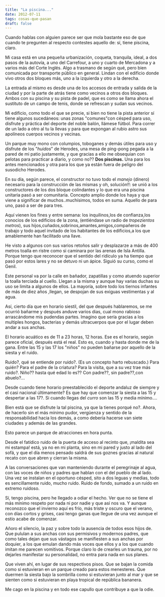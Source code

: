 ```yaml
---
title: "La piscina..."
date: 2012-07-11
tags: cosas-que-pasan
draft: false
---
```


Cuando hablas con alguien parece ser que mola bastante eso de que cuando te pregunten al respecto contestes aquello de: sí, tiene piscina, claro.

Mi casa está en una pequeña urbanización, coqueta, tranquila, ideal, a dos pasos de la autovía, a uno del Carrefour, a uno y cuarto de Mercadona y a varios más del Corte Inglés. Algo a trasmano de según qué, pero bien comunicada por transporte público en general.
Lindan con el edificio donde vivo otros dos bloques más, uno a la izquierda y otro a la derecha.

La entrada al mismo es desde una de los accesos de entrada y salida de la ciudad y por la parte de atrás tiene como vecinos a otros dos bloques. 
Ambos con su piscina y su pista de padel, que es como se llama ahora el sustituto de un campo de tenis, donde se refrescan y sudan sus vecinos. 

Mi edificio, como todo el que se precie, si bien no tiene la pista anterior sí tiene algunos sucedáneos: unas zonas "comunes"con césped para uso, disfrute y práctica del deporte del noble balón, llámese fútbol. Para correr de un lado a otro al tu la llevas y para que expongan al rubio astro sus apolíneos cuerpos vecinos y vecinas.

Un parque muy mono con columpios, toboganes y demás útiles para uso y disfrute de los "*huidos*" de Herodes, una mesa de ping-pong pegada a la pared de mi patio justamente, y que gracias a ello me obsequian con pelotas para practicar a diario, y como no?? **Dos piscinas.**
Una para los antes mencionados y otra para los que ya están fuera de peligro del susodicho Herodes.

En su día, según parece, el constructor no tuvo todo el *manejo* (dinero) necesario para la construcción de las mismas y oh, solución!!: se unió a los constructores de los dos bloque colindantes y lo que era una piscina unitaria pasó a ser comunitaria.
Concepto amplio donde los haya y que viene a significar de muchos..muchísimos, todos en suma.
Aquello de para uno, pasó a ser de para tres.

Aquí vienen los fines y entre semana: los inquilinos,los de confianza,los conocios de los edificios de la zona, (entiéndase un radio de *tropezientos metros*), sus hijos,cuñados,sobrinos,amantes,amigos,compañeros de trabajo y todo aquel invitado de los habitantes de los edificios,a los que amablemente han facilitado una llave.

He visto a algunos con sus varios retoños salir y desplazarze a más de 400 metros toalla en ristre como si caminara por las arenas de Isla Antilla. 
Porque tengo que reconocer que el sentido del ridículo ya ha tiempo que pasó por estos lares y no se detuvo ni un ápice. Siguió su curso, como el Genil.

Este personal va por la calle en bañador, zapatillas y como atuendo superior la toalla terciada al cuello.
Llegan a la misma y aunque hay varias duchas su uso se limita a algunos de ellos.
La mayoría, sobre todo los tiernos infantes de más de diez años ,llegan, se despojan de sus exiguas vestimentas y al agua.

Así, cierto día que en horario siestil, del que después hablaremos, se me ocurrió bañarme y después anduve varios dias, cual mono rabioso arrascándome mis pudendas partes.
Imagino que sería gracias a los multiples hongos, bacterias y demás ultracuerpos que por el lugar deben andar a sus anchas.

El horario acuático es de 11 a 23 horas, 12 horas. Ese es el horario, según parece oficial, después está el real. Esto es, cuando y hasta donde me de la gana.
Entre las 15 y las 17 los "niños" no pueden bañarse por aquello de la siesta y el ruido. 

Ruido?, qué se entiende por ruido?. 
(Es un concepto harto rebuscado.) 
Para quién? Para el padre de la criatura? 
Para la visita, que a su vez trae más ruido?. 
Niño?? hasta qué edad lo es?? 
Con padre??, sin padre??,con abuelo?...

Desde cuando tiene horario preestablecido el deporte andaluz de siempre y el casi nacional últimamente? 
Es que hay que comenzar la siesta a las 15 y despertar a las 17?. Si cuando llegas del *curro* son las 15 y media mínimo….

Bien está que se disfrute la tal piscina, ya que la tienes porqué no?. Ahora, de hacerlo sin el más mínimo pudor, vergüenza y sentido de la responsabilidad hacia los demás, a como debería hacerse van siete ciudades y además de las grandes.

Esto parece un parque de atracciones en hora punta.

Desde el fatídico ruido de la puerta de acceso al recinto que, ¡maldita sea mi estampa! está, ya no en mi planta, sino en mi pared y justo al lado del sofá, y que el día menos pensado saldrá de sus goznes gracias al natural recato con que abren y cierran la misma.

A las conversaciones que van manteniendo durante el peregrinaje al agua, con las voces de niños y padres que hablan con el del pueblo de al lado.
Una vez se instalan en el oportuno césped, sito a dos leguas y medias, todo es sencillamente ruido, mucho ruido. Ruido de fondo, sumado a un ruido en extremo ruidoso. 

Sí, tengo piscina, pero he llegado a odiar el hecho. 
Ver que no se tiene el más mínimo respeto por nada ni por nadie y que así nos va. Y aunque reconozco que el invierno aquí es frío, más triste y oscuro que el verano, con días cortos y grises, casi tengo ganas que llegue de una vez aunque el estío acabe de comenzar. 

Añoro el silencio, la paz y sobre todo la ausencia de todos esos hijos de. 
Que pululan a sus anchas con sus permisivos y modernos padres, que como tales dejan que sus vástagos se manifiesten a sus anchas por doquier, a los que emulan dando más voces que ellos y a los que cuando imitan me parecen vomitivos. 
Porque claro lo de crearles un trauma, por no dejarles manifestar su personalidad, no entra para nada en sus planes. 

Que viven ahí, en lugar de sus respectivos pisos.
Que se bajan la comida como si estuvieran en un parque creado para estos menesteres.
Que duermen la siesta bajo la sombrilla como si estuvieran junto al mar y que se sienten como si estuvieran en playa tropical de república bananera.

Me cago en la piscina y en todo ese capullo que contribuye a que la odie.

